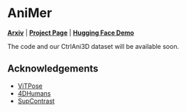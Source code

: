 # AniMer
[**Arxiv**](https://arxiv.org/abs/2412.00837) | [**Project Page**](https://luoxue-star.github.io/AniMer_project_page/) | [**Hugging Face Demo**](https://huggingface.co/spaces/luoxue-star/AniMer)

The code and our CtrlAni3D dataset will be available soon.

## Acknowledgements

- [ViTPose](https://github.com/ViTAE-Transformer/ViTPose)
- [4DHumans](https://github.com/shubham-goel/4D-Humans)
- [SupContrast](https://github.com/HobbitLong/SupContrast)
